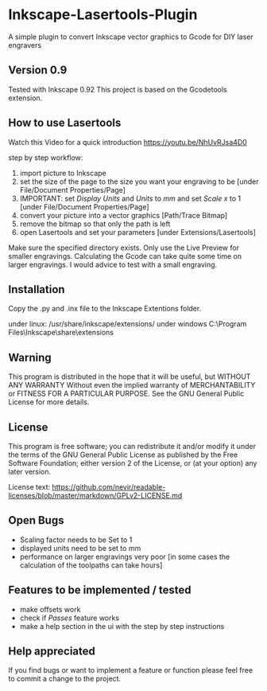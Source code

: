 # Inkscape-Lasertools-Plugin
A simple plugin to convert Inkscape vector graphics to Gcode for DIY laser engravers

## Version 0.9
Tested with Inkscape 0.92
This project is based on the Gcodetools extension.

## How to use Lasertools
Watch this Video for a quick introduction
https://youtu.be/NhUvRJsa4D0

step by step workflow:

1. import picture to Inkscape
2. set the size of the page to the size you want your engraving to be [under File/Document Properties/Page]
3. IMPORTANT: set *Display Units* and *Units* to *mm* and set *Scale x* to 1 [under File/Document Properties/Page]
4. convert your picture into a vector graphics [Path/Trace Bitmap]
5. remove the bitmap so that only the path is left
6. open Lasertools and set your parameters [under Extensions/Lasertools]

Make sure the specified directory exists.
Only use the Live Preview for smaller engravings.
Calculating the Gcode can take quite some time on larger engravings. I would advice to test with a small engraving.

## Installation
Copy the .py and .inx file to the Inkscape Extentions folder.

under linux:    /usr/share/inkscape/extensions/ 
under windows   C:\Program Files\Inkscape\share\extensions 

## Warning
This program is distributed in the hope that it will be useful, but WITHOUT ANY WARRANTY Without even the implied warranty of MERCHANTABILITY or FITNESS FOR A PARTICULAR PURPOSE. See the GNU General Public License for more details.

## License
This program is free software; you can redistribute it and/or modify it under the terms of the GNU General Public License as published by the Free Software Foundation; either version 2 of the License, or (at your option) any later version.

License text: 
https://github.com/nevir/readable-licenses/blob/master/markdown/GPLv2-LICENSE.md

## Open Bugs
- Scaling factor needs to be Set to 1
- displayed units need to be set to mm
- performance on larger engravings very poor [in some cases the calculation of the toolpaths can take hours]

## Features to be implemented / tested
- make offsets work
- check if *Passes* feature works
- make a help section in the ui with the step by step instructions

## Help appreciated
If you find bugs or want to implement a feature or function please feel free to commit a change to the project.
